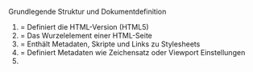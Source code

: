 

Grundlegende Struktur und Dokumentdefinition

1.  <!DOCTYPE html> = Definiert die HTML-Version (HTML5)
2.  <html>          = Das Wurzelelement einer HTML-Seite
3.  <head>          = Enthält Metadaten, Skripte und Links zu Stylesheets
4.  <meta>          = Definiert Metadaten wie Zeichensatz oder  Viewport
                      Einstellungen
5.  <title>         = Setzt den Title der Seite (erscheint im Browser-Tab)
6.  <body>          = Enthält den sichtbaren Inhalt der Webseite.

Text und Strukturierung

7.  <h1> bis <h6>   = Überschriften in absteigender Wichtigkeit
8.  <p>             = Absatz für Text
9.  <br>            = Zeilenumbruch
10. <hr>            = Horizontale Linie (Trenner)
11. <strong>        = Markiert wichtigen Text
12. <em>            = Markiert betonten Text (kursiv)
13. <b>             = FettgedruckterText (ohne Bedeutung)
14. <i>             = Kursiver Text (ohne Bedeutung)
15. <u>             = Unterstrichener Text
16. <span>          = Inline-Container für Text oder Styling
17. <div>           = Block-Container für Layouts

Listen

18. <ul>            = Ungeordnete Liste
19. <ol>            = Geordnete Liste
20. <li>            = Listenelement
21. <dl>            = Definitionsliste
22. <dt>            = Begriff in einer Definitionsliste
23. <dd>            = Definition eines Begriffs

Links und Navigition

24. <a>             = Erstellt einen Hyperlink
25. <nav>           = Definiert eine Navigation
26. <button>        = Erstellt einen klickbaren Button

Bilder und Medien

27. <img>           = Fügt ein Bild ein
28. <figure>        = Gruppiert Bilder mit Beschriftung
29. <figcaption>    = Bildunterschrift
30. <audio>         = Fügt eine Audio-Datei ein
31. <video>         = Fügt eine Video-Datei ein
32. <source>        = Gibt eine Quelle für <audio> o. <video> ein
33. <iframe>        = Betten von externen Webseiten o. Medien

Tabellen

34. <table>         = Erstellt eine Tabelle
35. <tr>            = Tabellenzeile
36. <td>            = Tabellenzelle
37. <th>            = Tabellen-Header-Zelle
38. <thead>         = Tabellenkopf
39. <tbody>         = Tabellenkörper
40. <tfoot>         = Tabellenfuß

Formulare & Benutzereingaben

41. <form>          = Erstellt ein Formular
42. <input>         = Erstellt ein Eingabenfeld
43. <label>         = Verknüpft Text mit einem Eingabefeld
44. <select>        = Dropdown-Menü
45. <option>        = Option innerhalb eines <select>
46. <textarea>      = Mehrzeiliges Texteingabefeld
47. <fieldset>      = Gruppiert Formularfelder
48. <legend>        = Titel für <fieldset>
49. <datalist>      = Definiert eine Liste für Auto-Vervollständigung in <input>
50. <progress>      = Zeigt den Fortschritt eines Vorgangs ein

Semantische Strukturierung & Layout

51. <section>       = Definiert eine inhaltliche Sektion (z.B. ein Kapitel)
52. <article>       = Unabhängiger, wiederverwendbarer Inhalt (z.B. Blog-Post)
53. <aside>         = Inhalt, der neben dem Hauptinhalt steht (z.B. Sidebar), the aside tag should provide addiotional information that helps, but is not required for the page. Optional, additional information. Mit der float property im CSS wird das Element zur Seite geschoben, alle Elemente die danach kommen, floaten dann darum herum. Inline-end und inline-start, werden je nach welcher Sprache geschrieben wird gebraucht. (z.B: deutsch oder arabisch)
54. <header>        = Kopfbereich eines Dokuments oder einer Sektion
55. <footer>        = Fußbereich eines Dokuments oder einer Sektion
56. <main>          = Definiert den Hauptinhalt einer Seite
57. <mark>          = Hebt Text hervor (z.B. für Suchergebnisse)
58. <summary>       = Vorschautext für <details>
59. <details>       = Ein-/ausklappbarer Bereich
60. <time>          = Repräsentiert eine Uhrzeit oder ein Datum
61. <address>       = Definiert eine Kontaktadresse

Interaktive & Moderne Elemente

62. <dialog>        = Erstellt ein modales Dialogfenster
63. <template>      = Vorlage für wiederverwendbaren HTML-Code, der erst durch
                    JavaScript sichtbar wird
64. <slot>          = Platzhalter für dynamischen Inhalt in Web Components
65. <canvas>        = Zeichenfläche für Grafiken mit JavaScript
66. <svg>           = Fügt skalierbare Vektografiken ein

Spezielle Formular-Elemente

67. <output>        = Zeigt berechnete Werte an (z.B. aus einem Skript)
68. <meter>         = Stellt einen Messwert innerhalb eines Bereichs dar
